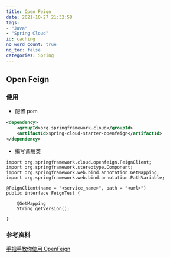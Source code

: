 ```yaml
---
title: Open Feign
date: 2021-10-27 21:32:58
tags:
- "Java"
- "Spring Cloud"
id: caching
no_word_count: true
no_toc: false
categories: Spring
---
```


## Open Feign

### 使用

- 配置 pom

```xml
<dependency>
    <groupId>org.springframework.cloud</groupId>
    <artifactId>spring-cloud-starter-openfeign</artifactId>
</dependency>
```

- 编写调用类

```text
import org.springframework.cloud.openfeign.FeignClient;
import org.springframework.stereotype.Component;
import org.springframework.web.bind.annotation.GetMapping;
import org.springframework.web.bind.annotation.PathVariable;

@FeignClient(name = "<service_name>", path = "<url>")
public interface FeignTest {

    @GetMapping
    String getVersion();

}
```

### 参考资料

[手把手教你使用 OpenFeign](https://www.jianshu.com/p/f083660c65bf)